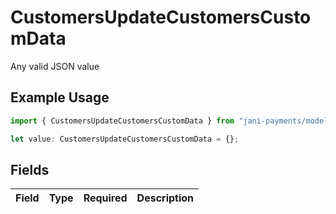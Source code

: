 # CustomersUpdateCustomersCustomData

Any valid JSON value

## Example Usage

```typescript
import { CustomersUpdateCustomersCustomData } from "jani-payments/models/operations";

let value: CustomersUpdateCustomersCustomData = {};
```

## Fields

| Field       | Type        | Required    | Description |
| ----------- | ----------- | ----------- | ----------- |